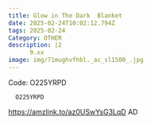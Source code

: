 ```yaml
---
title: Glow in The Dark  Blanket
date: 2025-02-24T10:02:12.794Z
tags: 2025-02-24
Category: OTHER
description: |2
      9.xx
image: img/71mughvfhbl._ac_sl1500_.jpg
---
```

 Code:  O225YRPD 

<pre class="language-javascript"><code

class="language-javascript">  O225YRPD  </code></pre>

 https://amzlink.to/az0USwYsG3LqD
AD